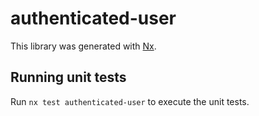 # authenticated-user

This library was generated with [Nx](https://nx.dev).

## Running unit tests

Run `nx test authenticated-user` to execute the unit tests.
